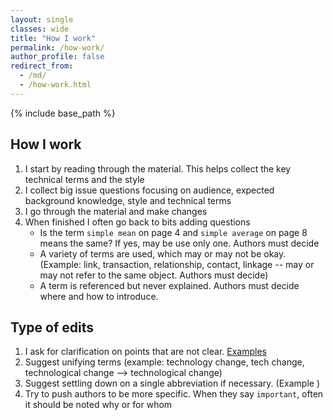 ```yaml
---
layout: single
classes: wide
title: "How I work"
permalink: /how-work/
author_profile: false
redirect_from:
  - /md/
  - /how-work.html
---
```



{% include base_path %}

## How I work

1. I start by reading through the material. This helps collect the key technical terms and the style
2. I collect big issue questions focusing on audience, expected background knowledge, style and technical terms
3. I go through the material and make changes
4. When finished I often go back to bits adding questions
	* Is the term `simple mean` on page 4 and `simple average` on page 8 means the same? If yes, may be use only one. Authors must decide
	* A variety of terms are used, which may or may not be okay. (Example: link, transaction, relationship, contact, linkage -- may or may not refer to the same object. Authors must decide)
	* A term is referenced but never explained. Authors must decide where and how to introduce. 


## Type of edits
1. I ask for clarification on points that are not clear. [Examples](/text-dev-editor/example-edits)
2. Suggest unifying terms (example: technology change, tech change, technological change --> technological change)
3. Suggest settling down on a single abbreviation if necessary. (Example )
4. Try to push authors to be more specific. When they say `important`, often it should be noted why or for whom
